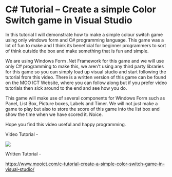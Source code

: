 # C# Tutorial – Create a simple Color Switch game in Visual Studio

In this tutorial I will demonstrate how to make a simple colour switch game using only windows form and C# programming language. This game was a lot of fun to make and I think its beneficial for beginner programmers to sort of think outside the box and make something that is fun and simple. 

We are using Windows Form .Net Framework for this game and we will use only C# programming to make this, we aren't using any third party libraries for this game so you can simply load up visual studio and start following the tutorial from this video. There is a written version of this game can be found on the MOO ICT Website, where you can follow along but if you prefer video tutorials then sick around to the end and see how you do. 

This game will make use of several components for Windows Form such as Panel, List Box, Picture boxes, Labels and Timer. We will not just make a game to play but also to store the score of this game into the list box and show the time when we have scored it. Noice. 

Hope you find this video useful and happy programming.

Video Tutorial - 

[![](http://img.youtube.com/vi/r5S_lWdqQyo/0.jpg)](http://www.youtube.com/watch?v=r5S_lWdqQyo "MOO ICTCreate a simple Color Switch game in Visual Studio")

Written Tutorial - 

https://www.mooict.com/c-tutorial-create-a-simple-color-switch-game-in-visual-studio/

